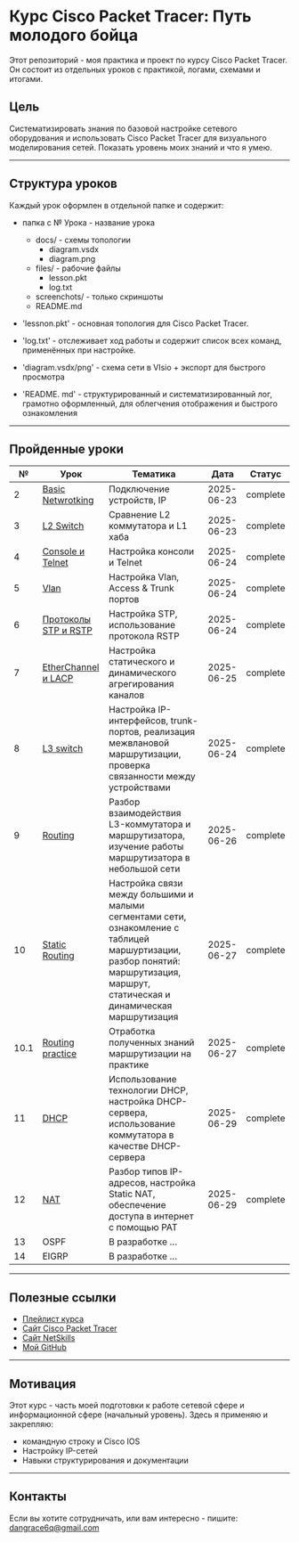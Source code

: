 # Курс Cisco Packet Tracer: Путь молодого бойца

Этот репозиторий - моя практика и проект по курсу Cisco Packet Tracer.
Он состоит из отдельных уроков с практикой, логами, схемами и итогами.

## Цель 
Систематизировать знания по базовой настройке сетевого оборудования и использовать Cisco Packet Tracer для визуального моделирования сетей.
Показать уровень моих знаний и что я умею.

---

## Структура уроков

Каждый урок оформлен в отдельной папке и содержит:

- папка с № Урока - название урока
  - docs/ - схемы топологии
    - diagram.vsdx
    - diagram.png
  - files/ - рабочие файлы
    - lesson.pkt
    - log.txt
  -  screenchots/ - только скриншоты
  - README.md

- 'lessnon.pkt' - основная топология для Cisco Packet Tracer.
- 'log.txt' - отслеживает ход работы и содержит список всех команд, применённых при настройке.
- 'diagram.vsdx/png' - схема сети в VIsio + экспорт для быстрого просмотра
- 'README. md' - структурированный и систематизированный лог, грамотно оформленный, для облегчения отображения и быстрого ознакомления

---

## Пройденные уроки
|№ |Урок		    |Тематика				                           |Дата        |Статус    |
|---|-----------------------|--------------------------------------------------------------|------------|----------|
| 2 | [Basic Netwrotking](/2.Basic_Networking/README.md)     | Подключение устройств, IP		                           | 2025-06-23 | complete |
| 3 | [L2 Switch](/3.L2_switch/README.md) | Сравнение L2 коммутатора и L1 хаба | 2025-06-23 | complete |
| 4 | [Console и Telnet](/4.Console_Telnel/README.md) | Настройка консоли и Telnet | 2025-06-24 | complete |
| 5 | [Vlan](/5.VLAN/README.md) | Настройка Vlan, Access & Trunk портов | 2025-06-24 | complete |
| 6 | [Протоколы STP и RSTP](/6.STP_RSTP/README.md) | Настройка STP, использование протокола RSTP | 2025-06-24 | complete |
| 7 | [EtherChannel и LACP](/7.EtherChannel_LACP/README.md) | Настройка статического и динамического агрегирования каналов |2025-06-25| complete |
| 8 | [L3 switch](/8.L3_switch/README.md) | Настройка IP-интерфейсов, trunk-портов, реализация межвлановой маршрутизации, проверка связанности между устройствами | 2025-06-24 | complete |
| 9 | [Routing](/9.Routing/README.md) | Разбор взаимодействия L3-коммутатора и маршрутизатора, изучение работы маршрутизатора в небольшой сети | 2025-06-26 | complete |
| 10 | [Static Routing](/10.Static_routing/README.md) | Настройка связи между большими и малыми сегментами сети, ознакомление с таблицей маршуртизации, разбор понятий: маршрутизация, маршрут, статическая и динамическая маршрутизация | 2025-06-27 | complete |
| 10.1 | [Routing practice](/10.Routing_(practice_project)/README.md) | Отработка полученных знаний маршрутизации на практике | 2025-06-27 | complete |
| 11 | [DHCP](/11.DHCP/README.md) | Использование технологии DHCP, настройка DHCP-сервера, использование коммутатора в качестве DHCP-сервера | 2025-06-29 | complete |
| 12 | [NAT](/12.NAT/README.md) | Разбор типов IP-адресов, настройка Static NAT, обеспечение доступа в интернет с помощью PAT | 2025-06-29 | complete |
| 13 | OSPF | В разработке …
| 14 | EIGRP | В разработке …

--- 

## Полезные ссылки
- [Плейлист курса](https://vkvideo.ru/playlist/-32477510_12)
- [Сайт Cisco Packet Tracer](https://www.netacad.com)
- [Сайт NetSkills](https://blog.netskills.ru/)
- [Мой GitHub](https://github.com/6urevestnik)

---

## Мотивация

Этот курс - часть моей подготовки к работе сетевой сфере и информационной сфере (начальный уровень).
Здесь я применяю и закрепляю:
- командную строку и Cisco IOS
- Настройку IP-сетей
- Навыки структурирования и документации

---

## Контакты

Если вы хотите сотрудничать, или вам интересно - пишите: 
dangrace6q@gmail.com


